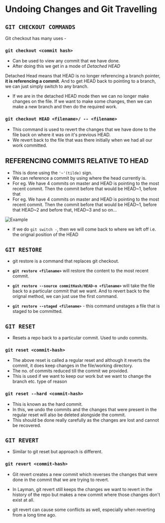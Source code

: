# Undoing Changes and Git Travelling

## `GIT CHECKOUT COMMANDS`

Git checkout has many uses -

### `git checkout <commit hash>`

- Can be used to view any commit that we have done.
- After doing this we get in a mode of _Detached HEAD_

Detached Head means that HEAD is no longer referencing a branch pointer, **it is referencing a commit**. And to get HEAD back to pointing to a branch, we can just simply switch to any branch.

- If we are in the detached HEAD mode then we can no longer make changes on the file. If we want to make some changes, then we can make a new branch and then do the required work.

### `git checkout HEAD <filename>/ -- <filename>`

- This command is used to revert the changes that we have done to the file back on where it was on it's previous HEAD.
- We revert back to the file that was there initially when we had all our work committed.

## REFERENCING COMMITS RELATIVE TO HEAD

- This is done using the `'~'(tilde)` sign.
- We can reference a commit by using where the head currently is.
- For eg. We have 4 commits on master and HEAD is pointing to the most recent commit. Then the commit before that would be HEAD~1, before that
- For eg. We have 4 commits on master and HEAD is pointing to the most recent commit. Then the commit before that would be HEAD~1, before that HEAD~2 and before that, HEAD~3 and so on...

![Example](2022-01-05-12-33-41.png)

- If we do `git switch -`, then we will come back to where we left off i.e. the orignal position of the HEAD

## `GIT RESTORE`

- git restore is a command that replaces git checkout.
- **`git restore <filename>`** will restore the content to the most recent commit.
- **`git restore --source commitHash/HEAD~n <filename>`** will take the file back to a particular commit that we want. And to revert back to the orignal method, we can just use the first command.

- **`git restore --staged <filename>`** - this command unstages a file that is staged to be committed.

## `GIT RESET`

- Resets a repo back to a particular commit. Used to undo commits.

### `git reset <commit-hash>`

- The above reset is called a regular reset and although it reverts the commit, it does keep changes in the file/working directory.
- The no. of commits reduced till the commit we provided.
- This is used if we want to keep our work but we want to change the branch etc. type of reason

### `git reset --hard <commit-hash>`

- This is known as the hard commit.
- In this, we undo the commits and the changes that were present in the regular reset will also be deleted alongside the commit.
- This should be done really carefully as the changes are lost and cannot be recovered.

## `GIT REVERT`

- Similar to git reset but approach is different.

### `git revert <commit-hash>`

- Git revert creates a new commit which reverses the changes that were done in the commit that we are trying to revert.
- In Layman, git revert still keeps the changes we want to revert in the history of the repo but makes a new commit where those changes don't exist at all.

- git revert can cause some conflicts as well, especially when reverting from a long time ago.
